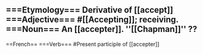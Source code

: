 ===Etymology===
Derivative of [[accept]]
===Adjective===
#[[Accepting]]; receiving.
===Noun===
An [[accepter]]. ''[[Chapman]]'' ??
----
==French==
===Verb===
#Present participle of [[accepter]]